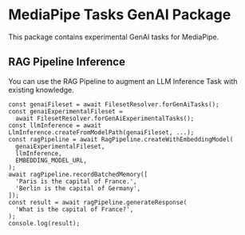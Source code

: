 # MediaPipe Tasks GenAI Package

This package contains experimental GenAI tasks for MediaPipe.

## RAG Pipeline Inference

You can use the RAG Pipeline to augment an LLM Inference Task with existing
knowledge.

```
const genaiFileset = await FilesetResolver.forGenAiTasks();
const genaiExperimentalFileset =
  await FilesetResolver.forGenAiExperimentalTasks();
const llmInference = await LlmInference.createFromModelPath(genaiFileset, ...);
const ragPipeline = await RagPipeline.createWithEmbeddingModel(
  genaiExperimentalFileset,
  llmInference,
  EMBEDDING_MODEL_URL,
);
await ragPipeline.recordBatchedMemory([
  'Paris is the capital of France.',
  'Berlin is the capital of Germany',
]);
const result = await ragPipeline.generateResponse(
  'What is the capital of France?',
);
console.log(result);
```
